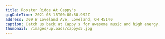 ```yaml
---
title: Rooster Ridge At Cappy's
gigDateTime: 2021-08-15T00:00:50.992Z
address: 309 W Loveland Ave, Loveland, OH 45140
caption: Catch us back at Cappy's for awesome music and high energy.
thumbnail: /images/uploads/cappys5.jpg
---
```

